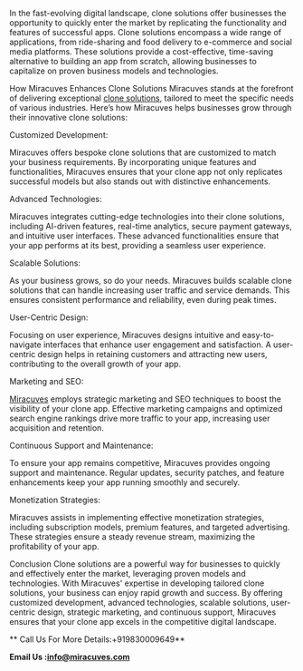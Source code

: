 In the fast-evolving digital landscape, clone solutions offer businesses the opportunity to quickly enter the market by replicating the functionality and features of successful apps. Clone solutions encompass a wide range of applications, from ride-sharing and food delivery to e-commerce and social media platforms. These solutions provide a cost-effective, time-saving alternative to building an app from scratch, allowing businesses to capitalize on proven business models and technologies.

How Miracuves Enhances Clone Solutions
Miracuves stands at the forefront of delivering exceptional <a href="https://miracuves.com/service/clone-solutions/">clone solutions</a>, tailored to meet the specific needs of various industries. Here’s how Miracuves helps businesses grow through their innovative clone solutions:

Customized Development:

Miracuves offers bespoke clone solutions that are customized to match your business requirements. By incorporating unique features and functionalities, Miracuves ensures that your clone app not only replicates successful models but also stands out with distinctive enhancements.

Advanced Technologies:

Miracuves integrates cutting-edge technologies into their clone solutions, including AI-driven features, real-time analytics, secure payment gateways, and intuitive user interfaces. These advanced functionalities ensure that your app performs at its best, providing a seamless user experience.

Scalable Solutions:

As your business grows, so do your needs. Miracuves builds scalable clone solutions that can handle increasing user traffic and service demands. This ensures consistent performance and reliability, even during peak times.

User-Centric Design:

Focusing on user experience, Miracuves designs intuitive and easy-to-navigate interfaces that enhance user engagement and satisfaction. A user-centric design helps in retaining customers and attracting new users, contributing to the overall growth of your app.

Marketing and SEO:

<a href="https://miracuves.com/">Miracuves</a> employs strategic marketing and SEO techniques to boost the visibility of your clone app. Effective marketing campaigns and optimized search engine rankings drive more traffic to your app, increasing user acquisition and retention.

Continuous Support and Maintenance:

To ensure your app remains competitive, Miracuves provides ongoing support and maintenance. Regular updates, security patches, and feature enhancements keep your app running smoothly and securely.

Monetization Strategies:

Miracuves assists in implementing effective monetization strategies, including subscription models, premium features, and targeted advertising. These strategies ensure a steady revenue stream, maximizing the profitability of your app.

Conclusion
Clone solutions are a powerful way for businesses to quickly and effectively enter the market, leveraging proven models and technologies. With Miracuves' expertise in developing tailored clone solutions, your business can enjoy rapid growth and success. By offering customized development, advanced technologies, scalable solutions, user-centric design, strategic marketing, and continuous support, Miracuves ensures that your clone app excels in the competitive digital landscape.


** Call Us For More Details:+919830009649**

**Email Us :info@miracuves.com**
